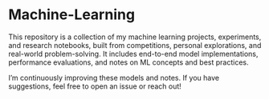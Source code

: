 # Machine-Learning
This repository is a collection of my machine learning projects, experiments, and research notebooks, built from competitions, personal explorations, and real-world problem-solving.
It includes end-to-end model implementations, performance evaluations, and notes on ML concepts and best practices.

I’m continuously improving these models and notes.
If you have suggestions, feel free to open an issue or reach out!
